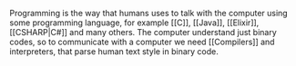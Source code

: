 Programming is the way that humans uses to talk with the computer using some programming language, for example [[C]], [[Java]], [[Elixir]], [[CSHARP|C#]] and many others. The computer understand just binary codes, so to communicate with a computer we need  [[Compilers]] and interpreters, that parse human text style in binary code.